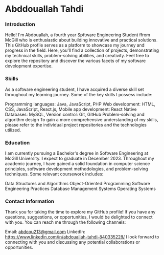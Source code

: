 # Abddouallah Tahdi

### Introduction
Hello! I'm Abdouallah, a fourth year Spftware Engineering Student ffrom McGill who is enthusiastic about building innovative and practical solutions. This GitHub profile serves as a platform to showcase my journey and progress in the field. Here, you'll find a collection of projects, demonstrating my technical skills, problem-solving abilities, and creativity. Feel free to explore the repository and discover the various facets of my software development expertise.


### Skills
As a software engineering student, I have acquired a diverse skill set throughout my learning journey. Some of the key skills I possess include:

Programming languages: Java, JavaScript, PHP
Web development: HTML, CSS, JavaScript, React.js,
Mobile app development: React Native
Databases: MySQL, 
Version control: Git, GitHub
Problem-solving and algorithm design
To gain a more comprehensive understanding of my skills, please refer to the individual project repositories and the technologies utilized.


### Education
I am currently pursuing a Bachelor's degree in Software Engineering at McGill University. I expect to graduate in December 2023. Throughout my academic journey, I have gained a solid foundation in computer science principles, software development methodologies, and problem-solving techniques. Some relevant coursework includes:

Data Structures and Algorithms
Object-Oriented Programming
Software Engineering Practices
Database Management Systems
Operating Systems

### Contact Information
Thank you for taking the time to explore my GitHub profile! If you have any questions, suggestions, or opportunities, I would be delighted to connect with you. You can reach me through the following channels:

Email: abdoou213@gmail.com
LinkedIn: https://www.linkedin.com/in/abdouallah-tahdi-840335228/
I look forward to connecting with you and discussing any potential collaborations or opportunities.
